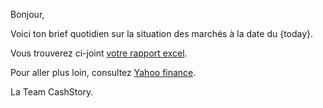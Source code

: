 Bonjour,

Voici ton brief quotidien sur la situation des marchés à la date du {today}.

Vous trouverez ci-joint [votre rapport excel](https://public.naas.ai/ZWR1Y2F0aW9uLTQwY2FzaHN0b3J5LTJFY29t/asset/e80bac494cd9db68eb760b626930e9e90379f87444eeb71c53e94a08ca1d).

Pour aller plus loin, consultez [Yahoo finance](https://finance.yahoo.com/).

La Team CashStory.